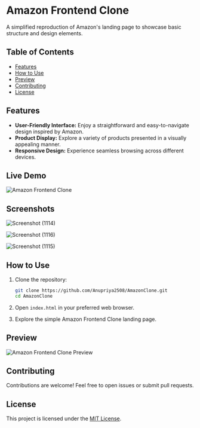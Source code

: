 # Amazon Frontend Clone

A simplified reproduction of Amazon's landing page to showcase basic structure and design elements.

## Table of Contents

- [Features](#features)
- [How to Use](#how-to-use)
- [Preview](#preview)
- [Contributing](#contributing)
- [License](#license)

## Features

- **User-Friendly Interface:** Enjoy a straightforward and easy-to-navigate design inspired by Amazon.
- **Product Display:** Explore a variety of products presented in a visually appealing manner.
- **Responsive Design:** Experience seamless browsing across different devices.

## Live Demo

![Amazon Frontend Clone](https://anupriya2508.github.io/AmazonClone/)

## Screenshots

![Screenshot (1114)](https://github.com/Anupriya2508/AmazonClone/assets/89139657/67737c83-37f1-4e5d-9910-7063373c9994)

![Screenshot (1116)](https://github.com/Anupriya2508/AmazonClone/assets/89139657/79fba163-cb19-4b66-b621-8f319462eb41)

![Screenshot (1115)](https://github.com/Anupriya2508/AmazonClone/assets/89139657/48d67acd-5d2b-411f-ae5b-97152e14290a)


## How to Use

1. Clone the repository:

    ```bash
    git clone https://github.com/Anupriya2508/AmazonClone.git
    cd AmazonClone
    ```

2. Open `index.html` in your preferred web browser.

3. Explore the simple Amazon Frontend Clone landing page.

## Preview

![Amazon Frontend Clone Preview](link_to_preview_image)

## Contributing

Contributions are welcome! Feel free to open issues or submit pull requests.

## License

This project is licensed under the [MIT License](LICENSE).

